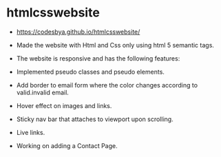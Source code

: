 # htmlcsswebsite
 
 - https://codesbya.github.io/htmlcsswebsite/

- Made the website with Html and Css only using html 5 semantic tags.
- The website is responsive and has the following features:

- Implemented pseudo classes and pseudo elements.
- Add border to email form where the color changes according to valid.invalid email. 
- Hover effect on images and links. 
- Sticky nav bar that attaches to viewport upon scrolling.
- Live links.
- Working on adding a Contact Page.
